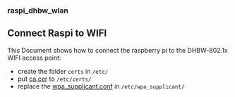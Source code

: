 ### raspi_dhbw_wlan
## Connect Raspi to WIFI
This Document shows how to connect the raspberry pi to the DHBW-802.1x WIFI access point:

 - create the folder `certs` in `/etc/`
 - put [ca.cer](http://github.com/janitz/raspi_dhbw_wlan/ca.cer) to `/etc/certs/`
 - replace the [wpa_supplicant.conf](http://github.com/janitz/raspi_dhbw_wlan/wpa_supplicant.conf) in `/etc/wpa_supplicant/`


